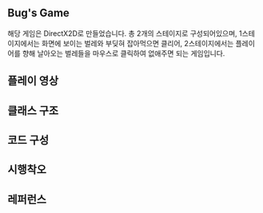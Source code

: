 
Bug's Game
-
해당 게임은 DirectX2D로 만들었습니다.
총 2개의 스테이지로 구성되어있으며, 1스테이지에서는 화면에 보이는 벌레와 부딪혀 잡아먹으면 클리어, 2스테이지에서는 플레이어를 향해 날아오는 벌레들을 마우스로 클릭하여 없애주면 되는 게임입니다.

플레이 영상
-


클래스 구조
-


코드 구성
-


시행착오
-

레퍼런스
-
